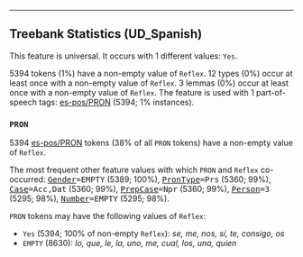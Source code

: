 

--------------------------------------------------------------------------------

## Treebank Statistics (UD_Spanish)

This feature is universal.
It occurs with 1 different values: `Yes`.

5394 tokens (1%) have a non-empty value of `Reflex`.
12 types (0%) occur at least once with a non-empty value of `Reflex`.
3 lemmas (0%) occur at least once with a non-empty value of `Reflex`.
The feature is used with 1 part-of-speech tags: [es-pos/PRON]() (5394; 1% instances).

### `PRON`

5394 [es-pos/PRON]() tokens (38% of all `PRON` tokens) have a non-empty value of `Reflex`.

The most frequent other feature values with which `PRON` and `Reflex` co-occurred: <tt><a href="Gender.html">Gender</a>=EMPTY</tt> (5389; 100%), <tt><a href="PronType.html">PronType</a>=Prs</tt> (5360; 99%), <tt><a href="Case.html">Case</a>=Acc,Dat</tt> (5360; 99%), <tt><a href="PrepCase.html">PrepCase</a>=Npr</tt> (5360; 99%), <tt><a href="Person.html">Person</a>=3</tt> (5295; 98%), <tt><a href="Number.html">Number</a>=EMPTY</tt> (5295; 98%).

`PRON` tokens may have the following values of `Reflex`:

* `Yes` (5394; 100% of non-empty `Reflex`): <em>se, me, nos, sí, te, consigo, os</em>
* `EMPTY` (8630): <em>lo, que, le, la, uno, me, cual, los, una, quien</em>


